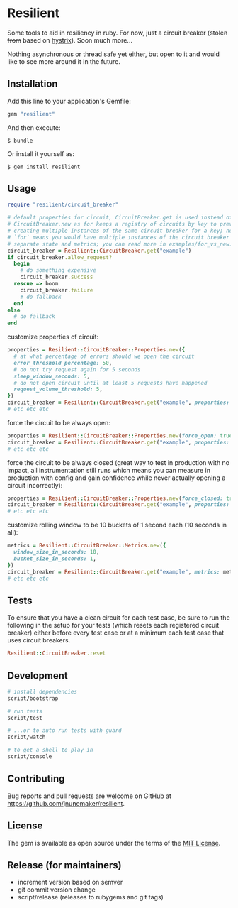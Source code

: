 # Resilient

Some tools to aid in resiliency in ruby. For now, just a circuit breaker (~~stolen from~~ based on [hystrix](https://github.com/netflix/hystrix)). Soon much more...

Nothing asynchronous or thread safe yet either, but open to it and would like to see more around it in the future.

## Installation

Add this line to your application's Gemfile:

```ruby
gem "resilient"
```

And then execute:

    $ bundle

Or install it yourself as:

    $ gem install resilient

## Usage

```ruby
require "resilient/circuit_breaker"

# default properties for circuit, CircuitBreaker.get is used instead of
# CircuitBreaker.new as for keeps a registry of circuits by key to prevent
# creating multiple instances of the same circuit breaker for a key; not using
# `for` means you would have multiple instances of the circuit breaker and thus
# separate state and metrics; you can read more in examples/for_vs_new.rb
circuit_breaker = Resilient::CircuitBreaker.get("example")
if circuit_breaker.allow_request?
  begin
    # do something expensive
    circuit_breaker.success
  rescue => boom
    circuit_breaker.failure
    # do fallback
  end
else
  # do fallback
end
```

customize properties of circuit:

```ruby
properties = Resilient::CircuitBreaker::Properties.new({
  # at what percentage of errors should we open the circuit
  error_threshold_percentage: 50,
  # do not try request again for 5 seconds
  sleep_window_seconds: 5,
  # do not open circuit until at least 5 requests have happened
  request_volume_threshold: 5,
})
circuit_breaker = Resilient::CircuitBreaker.get("example", properties: properties)
# etc etc etc
```

force the circuit to be always open:

```ruby
properties = Resilient::CircuitBreaker::Properties.new(force_open: true)
circuit_breaker = Resilient::CircuitBreaker.get("example", properties: properties)
# etc etc etc
```

force the circuit to be always closed (great way to test in production with no impact, all instrumentation still runs which means you can measure in production with config and gain confidence while never actually opening a circuit incorrectly):

```ruby
properties = Resilient::CircuitBreaker::Properties.new(force_closed: true)
circuit_breaker = Resilient::CircuitBreaker.get("example", properties: properties)
# etc etc etc
```

customize rolling window to be 10 buckets of 1 second each (10 seconds in all):

```ruby
metrics = Resilient::CircuitBreaker::Metrics.new({
  window_size_in_seconds: 10,
  bucket_size_in_seconds: 1,
})
circuit_breaker = Resilient::CircuitBreaker.get("example", metrics: metrics)
# etc etc etc
```

## Tests

To ensure that you have a clean circuit for each test case, be sure to run the following in the setup for your tests (which resets each registered circuit breaker) either before every test case or at a minimum each test case that uses circuit breakers.

```ruby
Resilient::CircuitBreaker.reset
```

## Development

```bash
# install dependencies
script/bootstrap

# run tests
script/test

# ...or to auto run tests with guard
script/watch

# to get a shell to play in
script/console
```

## Contributing

Bug reports and pull requests are welcome on GitHub at https://github.com/jnunemaker/resilient.

## License

The gem is available as open source under the terms of the [MIT License](http://opensource.org/licenses/MIT).

## Release (for maintainers)

* increment version based on semver
* git commit version change
* script/release (releases to rubygems and git tags)
